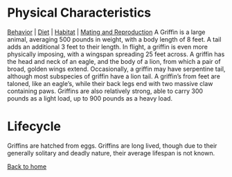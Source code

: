 # Physical Characteristics
[Behavior](behavior.md) |
[Diet](diet.md) |
[Habitat](habitat.md) |
[Mating and Reproduction](matingreproduction.md)
A Griffin is a large animal, averaging 500 pounds in weight, with a body length of 8 feet. A tail adds an additional 3 feet to their length. In flight, a griffin is even more physically imposing, with a wingspan spreading 25 feet across. A griffin has the head and neck of an eagle, and the body of a lion, from which a pair of broad, golden wings extend. Occasionally, a griffin may have serpentine tail, although most subspecies of griffin have a lion tail. A griffin’s from feet are taloned, like an eagle’s, while their back legs end with two massive claw containing paws. Griffins are also relatively strong, able to carry 300 pounds as a light load, up to 900 pounds as a heavy load.

# Lifecycle
Griffins are hatched from eggs. Griffins are long lived, though due to their generally solitary and deadly nature, their average lifespan is not known.

[Back to home](index.md)
